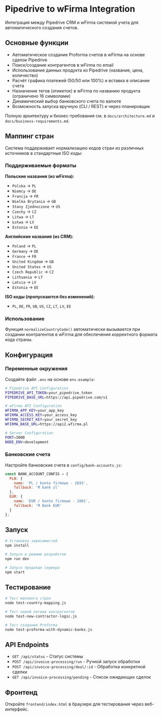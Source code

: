 # Pipedrive to wFirma Integration

Интеграция между Pipedrive CRM и wFirma системой учета для автоматического создания счетов.

## Основные функции

- Автоматическое создание Proforma счетов в wFirma на основе сделок Pipedrive
- Поиск/создание контрагентов в wFirma по email
- Использование данных продукта из Pipedrive (название, цена, количество)
- Расчёт графика платежей (50/50 или 100%) и вставка в описание счета
- Назначение тегов (этикеток) в wFirma по названию продукта (ограничено 16 символами)
- Динамический выбор банковского счета по валюте
- Возможность запуска вручную (CLI / REST) и через планировщик

Полную архитектуру и бизнес-требования см. в `docs/architecture.md` и `docs/business-requirements.md`.

## Маппинг стран

Система поддерживает нормализацию кодов стран из различных источников в стандартные ISO коды:

### Поддерживаемые форматы

**Польские названия (из wFirma):**
- `Polska` → `PL`
- `Niemcy` → `DE`
- `Francja` → `FR`
- `Wielka Brytania` → `GB`
- `Stany Zjednoczone` → `US`
- `Czechy` → `CZ`
- `Litwa` → `LT`
- `Łotwa` → `LV`
- `Estonia` → `EE`

**Английские названия (из CRM):**
- `Poland` → `PL`
- `Germany` → `DE`
- `France` → `FR`
- `United Kingdom` → `GB`
- `United States` → `US`
- `Czech Republic` → `CZ`
- `Lithuania` → `LT`
- `Latvia` → `LV`
- `Estonia` → `EE`

**ISO коды (пропускаются без изменений):**
- `PL`, `DE`, `FR`, `GB`, `US`, `CZ`, `LT`, `LV`, `EE`

### Использование

Функция `normalizeCountryCode()` автоматически вызывается при создании контрагентов в wFirma для обеспечения корректного формата кода страны.

## Конфигурация

### Переменные окружения

Создайте файл `.env` на основе `env.example`:

```bash
# Pipedrive API Configuration
PIPEDRIVE_API_TOKEN=your_pipedrive_token
PIPEDRIVE_BASE_URL=https://api.pipedrive.com/v1

# wFirma API Configuration
WFIRMA_APP_KEY=your_app_key
WFIRMA_ACCESS_KEY=your_access_key
WFIRMA_SECRET_KEY=your_secret_key
WFIRMA_BASE_URL=https://api2.wfirma.pl

# Server Configuration
PORT=3000
NODE_ENV=development
```

### Банковские счета

Настройте банковские счета в `config/bank-accounts.js`:

```javascript
const BANK_ACCOUNT_CONFIG = {
  PLN: {
    name: 'PL / konto firmowe - 2693',
    fallback: 'M bank zl'
  },
  EUR: {
    name: 'EUR / konto firmowe - 2801',
    fallback: 'M Bank EUR'
  }
};
```

## Запуск

```bash
# Установка зависимостей
npm install

# Запуск в режиме разработки
npm run dev

# Запуск продакшн сервера
npm start
```

## Тестирование

```bash
# Тест маппинга стран
node test-country-mapping.js

# Тест новой логики контрагентов
node test-new-contractor-logic.js

# Тест создания Proforma
node test-proforma-with-dynamic-banks.js
```

## API Endpoints

- `GET /api/status` - Статус системы
- `POST /api/invoice-processing/run` - Ручной запуск обработки
- `POST /api/invoice-processing/deal/:id` - Обработка конкретной сделки
- `GET /api/invoice-processing/pending` - Список ожидающих сделок

## Фронтенд

Откройте `frontend/index.html` в браузере для тестирования через веб-интерфейс.
